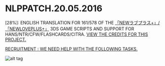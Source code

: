 # NLPPATCH.20.05.2016
[28%]: ENGLISH TRANSLATION FOR 161/578 OF THE [「NEWラブプラス+」/「NEWLOVEPLUS+」](http://www.konami.jp/products/newloveplus_plus/) 3DS GAME SCRIPTS AND SUPPORT FOR HANS/NTR/CFW/FLASHCARDS/CITRA. [VIEW THE CREDITS FOR THIS PROJECT.](https://github.com/LovePlusProject/NLPPATCH/issues/1)

[RECRUITMENT : WE NEED HELP WITH THE FOLLOWING TASKS.](https://github.com/LovePlusProject/NLPPATCH/issues/2)

![alt tag](http://i32.photobucket.com/albums/d10/n66x/NLPTRANSLATION/pjhphj.png)